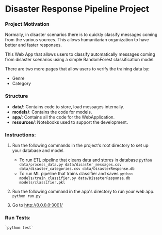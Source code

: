 # Disaster Response Pipeline Project

### Project Motivation
Normally, in disaster scenarios there is to quickly classify messages coming from the various sources.
This allows humanitarian organization to have better and faster responses.

This Web App that allows users to classify automatically messages coming from disaster scenarios using a simple RandomForest 
classification model.

There are two more pages that allow users to verify the training data by:
- Genre
- Category

### Structure
- **data/**: Contains code to store, load messages internally.
- **models/**: Contains the code for models.
- **app/**: Contains all the code for the WebApplication.
- **resources/**: Notebooks used to support the development.

### Instructions:
1. Run the following commands in the project's root directory to set up your database and model.

    - To run ETL pipeline that cleans data and stores in database
        `python data/process_data.py data/disaster_messages.csv data/disaster_categories.csv data/DisasterResponse.db`
    - To run ML pipeline that trains classifier and saves
        `python models/train_classifier.py data/DisasterResponse.db models/classifier.pkl`

2. Run the following command in the app's directory to run your web app.
    `python run.py`

3. Go to http://0.0.0.0:3001/

### Run Tests:
    `python test`
